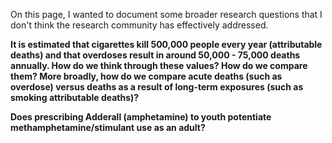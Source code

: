 <!--- Open Questions --->

On this page, I wanted to document some broader research questions that I don't think the research community has effectively addressed.

**It is estimated that cigarettes kill 500,000 people every year (attributable deaths) and that overdoses result in around 50,000 - 75,000 deaths annually. How do we think through these values? How do we compare them? More broadly, how do we compare acute deaths (such as overdose) versus deaths as a result of long-term exposures (such as smoking attributable deaths)?**

**Does prescribing Adderall (amphetamine) to youth potentiate methamphetamine/stimulant use as an adult?**


